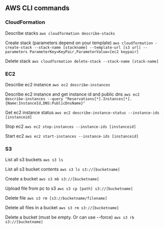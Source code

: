 ## AWS CLI commands

### CloudFormation

Describe stacks
`aws cloudformation describe-stacks`  

Create stack (parameters depend on your template)
`aws cloudformation -create-stack --stack-name [stackname] --template-url [s3 url] --parameters ParameterKey=KeyPair,ParameterValue=[ec2 keypair]`

Delete stack
`aws cloudformation delete-stack --stack-name [stack-name]`  

### EC2 

Describe ec2 instance
`aws ec2 describe-instances`  

Describe ec2 instance and get instance id and public dns
`aws ec2 describe-instances --query "Reservations[*].Instances[*].{Name:InstanceId,DNS:PublicDnsName}"`  
  
Get ec2 instance status
`aws ec2 describe-instance-status --instance-ids [instanceid]`  

Stop ec2
`aws ec2 stop-instances --instance-ids [instanceid]`  

Start ec2
`aws ec2 start-instances --instance-ids [instanceid]`  

### S3 

List all s3 buckets
`aws s3 ls`  

List all s3 bucket contents
`aws s3 ls s3://[bucketname]`  

Create a bucket
`aws s3 mb s3://[bucketname]`  

Upload file from pc to s3
`aws s3 cp [path] s3://[bucketname]`  
 
Delete file
`aws s3 rm [s3://bucketname/filename]`  
 
Delete all files in a bucket
`aws s3 rm s3://[bucketname]`  
 
Delete a bucket (must be empty. Or can use --force)
`aws s3 rb s3://[bucketname]`   
  
